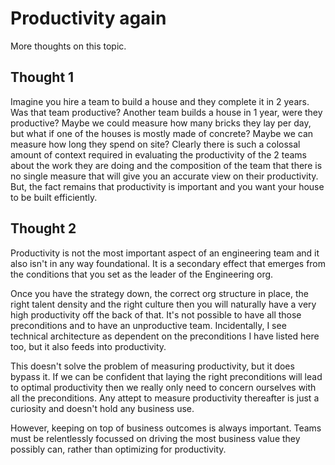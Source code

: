 # Productivity again

More thoughts on this topic.

## Thought 1

Imagine you hire a team to build a house and they complete it in 2 years. Was that team productive? Another team builds a house in 1 year, were they productive? Maybe we could measure how many bricks they lay per day, but what if one of the houses is mostly made of concrete? Maybe we can measure how long they spend on site? Clearly there is such a colossal amount of context required in evaluating the productivity of the 2 teams about the work they are doing and the composition of the team that there is no single measure that will give you an accurate view on their productivity. But, the fact remains that productivity is important and you want your house to be built efficiently.

## Thought 2

Productivity is not the most important aspect of an engineering team and it also isn't in any way foundational. It is a secondary effect that emerges from the conditions that you set as the leader of the Engineering org.

Once you have the strategy down, the correct org structure in place, the right talent density and the right culture then you will naturally have a very high productivity off the back of that. It's not possible to have all those preconditions and to have an unproductive team. Incidentally, I see technical architecture as dependent on the preconditions I have listed here too, but it also feeds into productivity.

This doesn't solve the problem of measuring productivity, but it does bypass it. If we can be confident that laying the right preconditions will lead to optimal productivity then we really only need to concern ourselves with all the preconditions. Any attept to measure productivity thereafter is just a curiosity and doesn't hold any business use.

However, keeping on top of business outcomes is always important. Teams must be relentlessly focussed on driving the most business value they possibly can, rather than optimizing for productivity.
